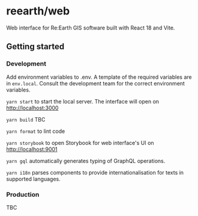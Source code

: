 # reearth/web
Web interface for Re:Earth GIS software built with React 18 and Vite. 

## Getting started

### Development
Add environment variables to .env. A template of the required variables are in `env.local`. 
Consult the development team for the correct environment variables.

`yarn start` to start the local server. The interface will open on [http://localhost:3000](http://localhost:3000)

`yarn build` TBC

`yarn format` to lint code

`yarn storybook` to open Storybook for web interface's UI on [http://localhost:9001](http://localhost:9001)

`yarn gql` automatically generates typing of GraphQL operations.

`yarn i18n` parses components to provide internationalisation for texts in supported languages.

### Production
TBC

